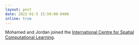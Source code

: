 ```yaml
---
layout: post
date: 2022-01-5 15:59:00-0400
inline: true
---
```


Mohamed and Jordan joined the [International Centre for Spatial Computational Learning](https://spatialml.net/).
